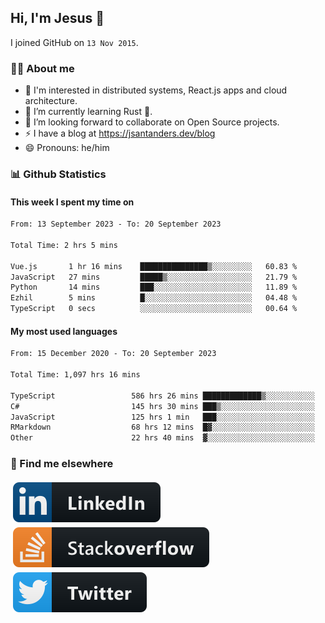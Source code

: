## Hi, I'm Jesus 👋

I joined GitHub on `13 Nov 2015`.

<!-- Talking about you -->

### 👨‍💻 About me

- 👦 I'm interested in distributed systems, React.js apps and cloud architecture.
- 🌱 I’m currently learning Rust 🦀.
- 👯 I’m looking forward to collaborate on Open Source projects.
- ⚡️ I have a blog at <https://jsantanders.dev/blog>
- 😄 Pronouns: he/him

### 📊 Github Statistics

#### This week I spent my time on

<!--START_SECTION:weekly-->

```txt
From: 13 September 2023 - To: 20 September 2023

Total Time: 2 hrs 5 mins

Vue.js       1 hr 16 mins    ███████████████▒░░░░░░░░░   60.83 %
JavaScript   27 mins         █████▒░░░░░░░░░░░░░░░░░░░   21.79 %
Python       14 mins         ███░░░░░░░░░░░░░░░░░░░░░░   11.89 %
Ezhil        5 mins          █░░░░░░░░░░░░░░░░░░░░░░░░   04.48 %
TypeScript   0 secs          ░░░░░░░░░░░░░░░░░░░░░░░░░   00.64 %
```

<!--END_SECTION:weekly-->

#### My most used languages

<!--START_SECTION:alltime-->

```txt
From: 15 December 2020 - To: 20 September 2023

Total Time: 1,097 hrs 16 mins

TypeScript                 586 hrs 26 mins █████████████▒░░░░░░░░░░░   53.44 %
C#                         145 hrs 30 mins ███▒░░░░░░░░░░░░░░░░░░░░░   13.26 %
JavaScript                 125 hrs 1 min   ███░░░░░░░░░░░░░░░░░░░░░░   11.39 %
RMarkdown                  68 hrs 12 mins  █▓░░░░░░░░░░░░░░░░░░░░░░░   06.22 %
Other                      22 hrs 40 mins  ▓░░░░░░░░░░░░░░░░░░░░░░░░   02.07 %
```

<!--END_SECTION:alltime-->

### 📢 Find me elsewhere

<p>
  <a target="_blank" href="https://linkedin.com/in/jsantanders">
    <img src="https://github.com/jsantanders/jsantanders/blob/master/img/linkedin.svg" alt="LinkedIn" style="vertical-align:top; margin:4px">
  </a>
  
  <a target="_blank" href="https://stackoverflow.com/users/7318331/jesus-santander">
    <img src="https://github.com/jsantanders/jsantanders/blob/master/img/stackoverflow.svg" alt="StackOverflow" style="vertical-align:top; margin:4px">
  </a>
  
  <a target="_blank" href="http://twitter.com/jsantanders">
    <img src="https://github.com/jsantanders/jsantanders/blob/master/img/twitter.svg" alt="Twitter" style="vertical-align:top; margin:4px">
  </a>
</p>
